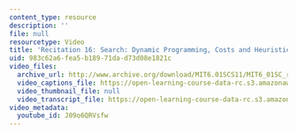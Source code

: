 ```yaml
---
content_type: resource
description: ''
file: null
resourcetype: Video
title: 'Recitation 16: Search: Dynamic Programming, Costs and Heuristics'
uid: 983c62a6-fea5-b189-71da-d73d08e1821c
video_files:
  archive_url: http://www.archive.org/download/MIT6.01SCS11/MIT6_01SC_rec16_300k.mp4
  video_captions_file: https://open-learning-course-data-rc.s3.amazonaws.com/6-01sc-introduction-to-electrical-engineering-and-computer-science-i-spring-2011/b5731c0c45775e36bedc6eff5a77104e_J09o6QRVsfw.vtt
  video_thumbnail_file: null
  video_transcript_file: https://open-learning-course-data-rc.s3.amazonaws.com/6-01sc-introduction-to-electrical-engineering-and-computer-science-i-spring-2011/eccfb313b13053eb1922ebd3562fd28c_J09o6QRVsfw.pdf
video_metadata:
  youtube_id: J09o6QRVsfw
---
```

